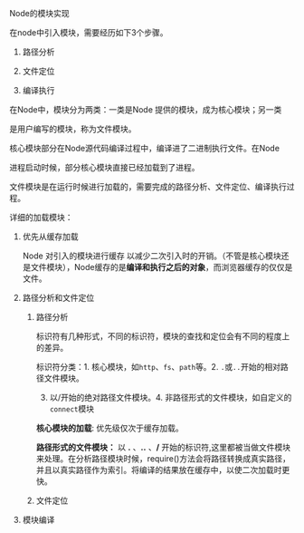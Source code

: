 Node的模块实现

在node中引入模块，需要经历如下3个步骤。

1. 路径分析

2. 文件定位

3. 编译执行

在Node中，模块分为两类：一类是Node 提供的模块，成为核心模块；另一类

是用户编写的模块，称为文件模块。

核心模块部分在Node源代码编译过程中，编译进了二进制执行文件。在Node

进程启动时候，部分核心模块直接已经加载到了进程。

文件模块是在运行时候进行加载的，需要完成的路径分析、文件定位、编译执行过程。

详细的加载模块：

1. 优先从缓存加载

   Node 对引入的模块进行缓存  以减少二次引入时的开销。（不管是核心模块还是文件模块），Node缓存的是**编译和执行之后的对象**，而浏览器缓存的仅仅是文件。

2. 路径分析和文件定位

   1. 路径分析

      标识符有几种形式，不同的标识符，模块的查找和定位会有不同的程度上的差异。

      标识符分类：1. 核心模块，如`http`、`fs`、`path`等。2. `.`或`..`开始的相对路径文件模块。

      3. 以/开始的绝对路径文件模块。4. 非路径形式的文件模块，如自定义的`connect`模块

      **核心模块的加载**: 优先级仅次于缓存加载。

      **路径形式的文件模块：** 以 **.**  、**..** 、**/** 开始的标识符,这里都被当做文件模块来处理。在分析路径模块时候，require()方法会将路径转换成真实路径，并且以真实路径作为索引。将编译的结果放在缓存中，以使二次加载时更快。

   2. 文件定位

3. 模块编译

